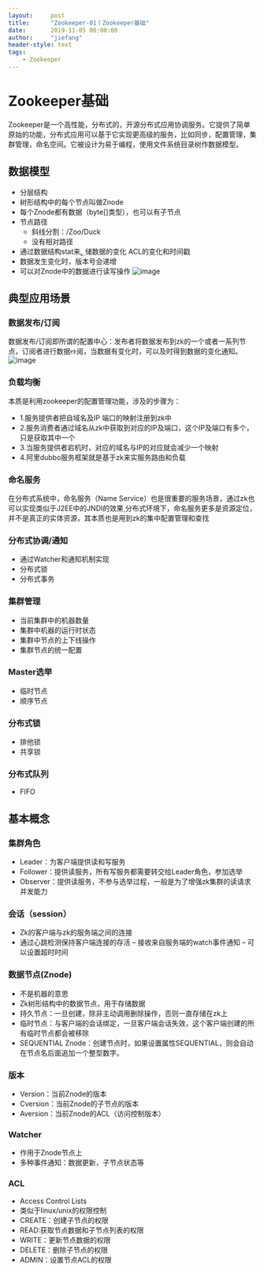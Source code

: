 ```yaml
---
layout:     post
title:      "Zookeeper-01丨Zookeeper基础"
date:       2019-11-05 00:00:00
author:     "jiefang"
header-style: text
tags:
    - Zookeeper
---
```

# Zookeeper基础
Zookeeper是一个高性能，分布式的，开源分布式应用协调服务。它提供了简单原始的功能，分布式应用可以基于它实现更高级的服务，比如同步，配置管理，集群管理，命名空间。它被设计为易于编程，使用文件系统目录树作数据模型。
## 数据模型
- 分层结构
- 树形结构中的每个节点叫做Znode
- 每个Znode都有数据（byte[]类型），也可以有子节点
- 节点路径 
    - 斜线分割：/Zoo/Duck
    - 没有相对路径
- 通过数据结构stat来؂储数据的变化 ACL的变化和时间戳
- 数据发生变化时，版本号会递增
- 可以对Znode中的数据进行读写操作
![image](https://s2.ax1x.com/2019/09/29/u3wQBj.png)
## 典型应用场景
### 数据发布/订阅
数据发布/订阅即所谓的配置中心：发布者将数据发布到zk的一个或者一系列节点，订阅者进行数据ઌ阅，当数据有变化时，可以及时得到数据的变化通知。
![image](https://s2.ax1x.com/2019/09/29/u30mI1.png)
### 负载均衡
本质是利用zookeeper的配置管理功能，涉及的步骤为：
- 1.服务提供者把自域名ٜ及IP 端口的映射注册到zk中
- 2.服务消费者通过域名从zk中获取到对应的IP及端口，这个IP及端口有多个，只是获取其中一个
- 3.当服务提供者宕机时，对应的域名与IP的对应就会减少一个映射
- 4.阿里dubbo服务框架就是基于zk来实服务路由和负载
### 命名服务
在分布式系统中，命名服务（Name Service）也是很重要的服务场景，通过zk也可以实现类似于J2EE中的JNDI的效果ͺ分布式环境下，命名服务更多是资源定位，并不是真正的实体资源，其本质也是用到zk的集中配置管理和查找
### 分布式协调/通知
- 通过Watcher和通知机制实现
- 分布式锁
- 分布式事务
### 集群管理

- 当前集群中的机器数量
- 集群中机器的运行时状态
- 集群中节点的上下线操作
- 集群节点的统一配置

### Master选举
- 临时节点
- 顺序节点
### 分布式锁
- 排他锁
- 共享锁
### 分布式队列
- FIFO
## 基本概念
### 集群角色
- Leader：为客户端提供读和写服务
- Follower：提供读服务，所有写服务都需要转交给Leader角色，参加选举
- Observer：提供读服务，不参与选举过程，一般是为了增强zk集群的读请求并发能力
### 会话（session）
- Zk的客户端与zk的服务端之间的连接
- 通过心跳检测保持客户端连接的存活 –
接收来自服务端的watch事件通知 – 可以设置超时时间
### 数据节点(Znode)

- 不是机器的意思
- Zk树形结构中的数据节点，用于存储数据
- 持久节点：一旦创建，除非主动调用删除操作，否则一直存储在zk上
- 临时节点：与客户端的会话绑定，一旦客户端会话失效，这个客户端创建的所有临时节点都会被移除
- SEQUENTIAL Znode：创建节点时，如果设置属性SEQUENTIAL，则会自动在节点名后面追加一个整型数字。
### 版本
- Version：当前Znode的版本
- Cversion：当前Znode的子节点的版本
- Aversion：当前Znode的ACL（访问控制版本）
### Watcher
- 作用于Znode节点上
- 多种事件通知：数据更新，子节点状态等
### ACL
- Access Control Lists
- 类似于linux/unix的权限控制
- CREATE：创建子节点的权限
- READ:获取节点数据和子节点列表的权限
- WRITE：更新节点数据的权限
- DELETE：删除子节点的权限
- ADMIN：设置节点ACL的权限